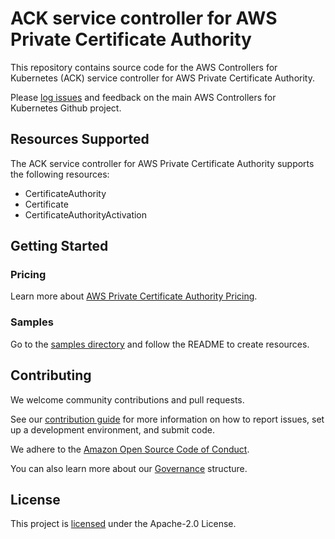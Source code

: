 # ACK service controller for AWS Private Certificate Authority

This repository contains source code for the AWS Controllers for Kubernetes
(ACK) service controller for AWS Private Certificate Authority.

Please [log issues][ack-issues] and feedback on the main AWS Controllers for
Kubernetes Github project.

[ack-issues]: https://github.com/aws/aws-controllers-k8s/issues

## Resources Supported
The ACK service controller for AWS Private Certificate Authority supports the following resources:
- CertificateAuthority
- Certificate
- CertificateAuthorityActivation

## Getting Started

### Pricing
Learn more about [AWS Private Certificate Authority Pricing][pricing].

[pricing]: https://aws.amazon.com/private-ca/pricing

### Samples 
Go to the [samples directory][samples] and follow the README to create resources.

[samples]: https://github.com/aws-controllers-k8s/acmpca-controller/tree/main/samples

## Contributing

We welcome community contributions and pull requests.

See our [contribution guide](/CONTRIBUTING.md) for more information on how to
report issues, set up a development environment, and submit code.

We adhere to the [Amazon Open Source Code of Conduct][coc].

You can also learn more about our [Governance](/GOVERNANCE.md) structure.

[coc]: https://aws.github.io/code-of-conduct

## License

This project is [licensed](/LICENSE) under the Apache-2.0 License.
